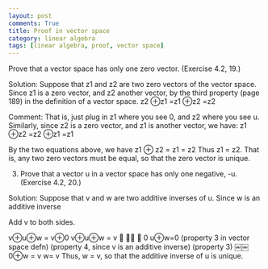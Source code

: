 ```yaml
---
layout: post
comments: True
title: Proof in vector space
category: linear algebra
tags: [linear algebra, proof, vector space]
---
```


Prove that a vector space has only one zero vector. (Exercise 4.2, 19.) 

Solution: Suppose that z1 and z2 are two zero vectors of the vector space.
Since z1 is a zero vector, and z2 another vector, by the third property (page 189) in the definition of a vector space. 
z2 ⊕z1 =z1 ⊕z2 =z2

Comment: That is, just plug in z1 where you see 0, and z2 where you see u. Similarly, since
z2 is a zero vector, and z1 is another vector, we have:
z1 ⊕z2 =z2 ⊕z1 =z1

By the two equations above, we have
z1 ⊕ z2 = z1 = z2
Thus z1 = z2. That is, any two zero vectors must be equal, so that the zero vector is unique.

3. Prove that a vector u in a vector space has only one negative, -u. (Exercise 4.2, 20.) 

Solution: Suppose that v and w are two additive inverses of u. Since w is an additive inverse

Add v to both sides.

v⊕u⊕w = v⊕0 v⊕u⊕w = v
􏰂 􏰁􏰀 􏰃
0
u⊕w=0
(property 3 in vector space defn)
(property 4, since v is an additive inverse) (property 3)
￼￼0⊕w = v w= v
Thus, w = v, so that the additive inverse of u is unique.